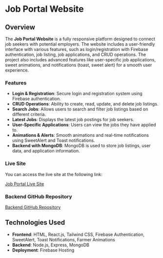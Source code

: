 # Job Portal Website

## Overview

The **Job Portal Website** is a fully responsive platform designed to connect job seekers with potential employers. The website includes a user-friendly interface with various features, such as login/registration with Firebase authentication, job listing, job applications, and CRUD operations. The project also includes advanced features like user-specific job applications, sweet animations, and notifications (toast, sweet alert) for a smooth user experience.

### Features

- **Login & Registration**: Secure login and registration system using Firebase authentication.
- **CRUD Operations**: Ability to create, read, update, and delete job listings.
- **Search Jobs**: Allows users to search and filter job listings based on different criteria.
- **Latest Jobs**: Displays the latest job postings for job seekers.
- **User-Specific Applications**: Users can view the jobs they have applied to.
- **Animations & Alerts**: Smooth animations and real-time notifications using SweetAlert and Toast notifications.
- **Backend with MongoDB**: MongoDB is used to store job listings, user data, and application information.
  
### Live Site

You can access the live site at the following link:

[Job Portal Live Site](https://job-protal-28d08.web.app/)

### Backend GitHub Repository

[Backend GitHub Repository](https://github.com/IsmotaraDipty43/job-Protal-server-side?tab=readme-ov-file)

## Technologies Used

- **Frontend**: HTML, React.js, Tailwind CSS, Firebase Authentication, SweetAlert, Toast Notifications, Farmer Animations
- **Backend**: Node.js, Express, MongoDB
- **Deployment**: Firebase Hosting



